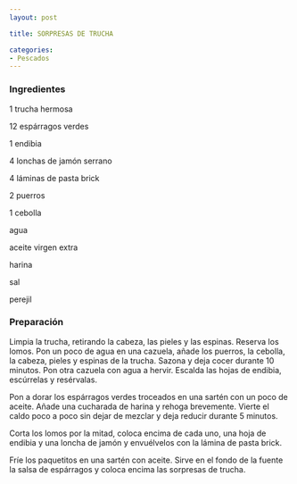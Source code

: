 ```yaml
---
layout: post

title: SORPRESAS DE TRUCHA

categories:
- Pescados
---
```

<h3>Ingredientes</h3>

1 trucha hermosa

12 espárragos verdes

1 endibia

4 lonchas de jamón serrano

4 láminas de pasta brick

2 puerros

1 cebolla

agua

aceite virgen extra

harina

sal

perejil

<h3>Preparación</h3>

Limpia la trucha, retirando la cabeza, las pieles y las espinas. Reserva los lomos. Pon un poco de agua en una cazuela, añade los puerros, la cebolla, la cabeza, pieles y espinas de la trucha. Sazona y deja cocer durante 10 minutos. Pon otra cazuela con agua a hervir. Escalda las hojas de endibia, escúrrelas y resérvalas.

Pon a dorar los espárragos verdes troceados en una sartén con un poco de aceite. Añade una cucharada de harina y rehoga brevemente. Vierte el caldo poco a poco sin dejar de mezclar y deja reducir durante 5 minutos.

Corta los lomos por la mitad, coloca encima de cada uno, una hoja de endibia y una loncha de jamón y envuélvelos con la lámina de pasta brick.

Fríe los paquetitos en una sartén con aceite. Sirve en el fondo de la fuente la salsa de espárragos y coloca encima las sorpresas de trucha.

